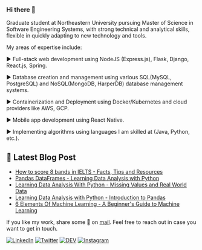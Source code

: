 ### Hi there 👋

Graduate student at Northeastern University pursuing Master of Science in Software Engineering Systems, with strong technical and analytical skills, flexible in quickly adapting to new technology and tools.

My areas of expertise include:

► Full-stack web development using NodeJS (Express.js), Flask, Django, React.js, Spring.

► Database creation and management using various SQL(MySQL, PostgreSQL) and NoSQL(MongoDB, HarperDB) database management systems.

► Containerization and Deployment using Docker/Kubernetes and cloud providers like AWS, GCP.

► Mobile app development using React Native.

► Implementing algorithms using languages I am skilled at (Java, Python, etc.).


## 📕 Latest Blog Post

<!-- BLOG-POST-LIST:START -->
- [How to score 8 bands in IELTS - Facts, Tips and Resources](https://bytetales.co/how-to-score-8-bands-in-ielts-facts-tips-and-resources/)
- [Pandas DataFrames  - Learning Data Analysis with Python](https://bytetales.co/pandas-data-frames-learning-data-analysis-with-python/)
- [Learning Data Analysis With Python - Missing Values and Real World Data](https://bytetales.co/learning-data-analysis-with-python-missing-values-and-real-world-data/)
- [Learning Data Analysis with Python - Introduction to Pandas](https://bytetales.co/learning-data-analysis-with-python-introduction-to-pandas/)
- [6 Elements Of Machine Learning - A Beginner's Guide to Machine Learning](https://bytetales.co/6-elements-of-machine-learning-a-beginner-s-guide-to-machine-learning/)
<!-- BLOG-POST-LIST:END -->

If you like my work, share some 💙 on [mail](mailto:hey@bytetales.co). Feel free to reach out in case you want to get in touch.

[![LinkedIn][1.1]][1]
[![Twitter][2.1]][2]
[![DEV][3.1]][3]
[![Instagram][4.1]][4]

[1.1]: https://img.icons8.com/color/48/000000/linkedin.png
[2.1]: https://img.icons8.com/fluent/48/000000/twitter.png
[3.1]: https://img.icons8.com/windows/32/000000/dev.png
[4.1]: https://img.icons8.com/fluent/48/000000/instagram-new.png
[1]: https://www.linkedin.com/in/james-shah/
[2]: https://twitter.com/JamesShah18
[3]: https://dev.to/jamesshah
[4]: https:://instagram.com/word._.dreamer
